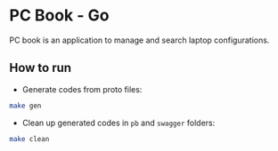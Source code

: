 # PC Book - Go

PC book is an application to manage and search laptop configurations.

## How to run

- Generate codes from proto files:

```bash
make gen
```

- Clean up generated codes in `pb` and `swagger` folders:

```bash
make clean
```
